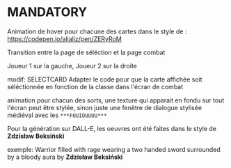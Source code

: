 # MANDATORY

Animation de hover pour chacune des cartes dans le style de : https://codepen.io/alializ/pen/ZERyRoM

Transition entre la page de séléction et la page combat

Joueur 1 sur la gauche, Joueur 2 sur la droite


modif: SELECTCARD
Adapter le code pour que la carte affichée soit séléctionnée en fonction de la classe dans l'écran de combat


animation pour chacun des sorts, une texture qui apparait en fondu sur tout l'écran peut être stylée, sinon juste une fenêtre de dialogue stylisée médiéval avec les `***FOUIOUUUU***`

Pour la génération sur DALL-E, les oeuvres ont été faites dans le style de **Zdzisław Beksiński**


exemple: Warrior filled with rage wearing a two handed sword surrounded by a bloody aura by **Zdzisław Beksiński**
